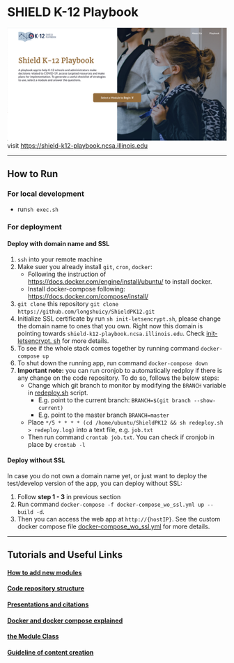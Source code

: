 # SHIELD K-12 Playbook

![mainScreen.png](doc/mainScreen.png)
visit https://shield-k12-playbook.ncsa.illinois.edu

--------
## How to Run

### For local development
- run`sh exec.sh`

### For deployment
#### Deploy with domain name and SSL
1. `ssh` into your remote machine
2. Make suer you already install `git`, `cron`, `docker`:
   - Following the instruction of https://docs.docker.com/engine/install/ubuntu/ to install docker. 
   - Install docker-compose following: https://docs.docker.com/compose/install/
3. `git clone` this repository `git clone https://github.com/longshuicy/ShieldPK12.git`
4. Initialize SSL certificate by run `sh init-letsencrypt.sh`, please change the domain name to ones that you 
  own. Right now this domain is pointing towards `shield-k12-playbook.ncsa.illinois.edu`. Check [init-letsencrypt.
  sh](init-letsencrypt.sh) for more details.
5. To see if the whole stack comes together by running command `docker-compose up`
6. To shut down the running app, run command `docker-compose down`  
7. **Important note:** you can run cronjob to automatically redploy if there is any change on the code repository.
  To do so, follows the below steps:
    - Change which git branch to monitor by modifying the `BRANCH` variable in [redeploy.sh](redeploy.sh) script. 
      - E.g. point to the current branch: `BRANCH=$(git branch --show-current)`
      - E.g. point to the master branch `BRANCH=master`
    - Place `*/5 * * * * (cd /home/ubuntu/ShieldPK12 && sh redeploy.sh > redeploy.log)` into a text file, e.g. 
      `job.txt`
    - Then run command `crontab job.txt`. You can check if cronjob in place by `crontab -l`
  
#### Deploy without SSL
In case you do not own a domain name yet, or just want to deploy the test/develop version of the app, you can deploy 
without SSL: 
1. Follow **step 1 - 3** in previous section 
2. Run command `docker-compose -f docker-compose_wo_ssl.yml up --build -d`. 
3. Then you can access the web app at `http://{hostIP}`. See the custom docker compose file [docker-compose_wo_ssl.yml](docker-compose_wo_ssl.yml)
for more details. 
   
---------
   
## Tutorials and Useful Links
#### [How to add new modules](https://github.com/longshuicy/ShieldPK12/wiki/How-to-add-new-modules)
#### [Code repository structure](https://github.com/longshuicy/ShieldPK12/wiki/Code-Repository-Structure-Explanation)
#### [Presentations and citations](https://github.com/longshuicy/ShieldPK12/wiki/Presentations-and-citation)
#### [Docker and docker compose explained](https://github.com/longshuicy/ShieldPK12/wiki/Use-docker-and-docker-compose-to-start-the-app)
#### [the Module Class](https://github.com/longshuicy/ShieldPK12/wiki/Logics-to-go-to-%22Next%22-Q&A-explained)
#### [Guideline of content creation](https://github.com/longshuicy/ShieldPK12/wiki/How-to-create-content-for-a-new-module)
